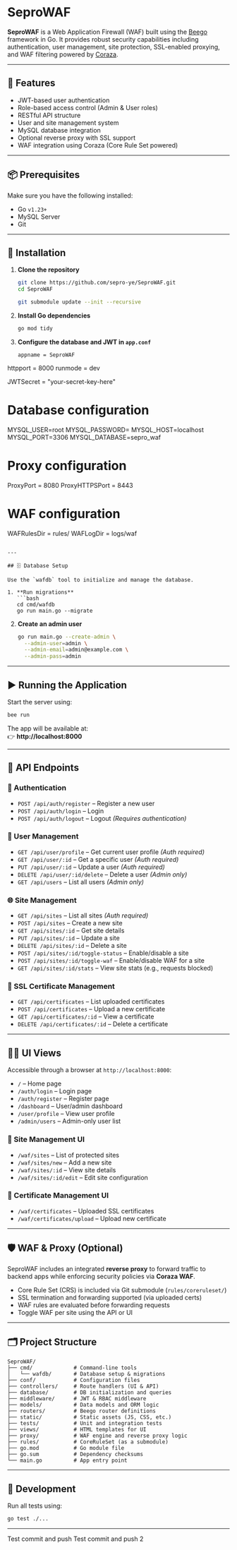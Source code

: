 # SeproWAF

**SeproWAF** is a Web Application Firewall (WAF) built using the [Beego](https://beego.me/) framework in Go. It provides robust security capabilities including authentication, user management, site protection, SSL-enabled proxying, and WAF filtering powered by [Coraza](https://www.coraza.io/).

---

## 🚀 Features

- JWT-based user authentication  
- Role-based access control (Admin & User roles)  
- RESTful API structure  
- User and site management system  
- MySQL database integration  
- Optional reverse proxy with SSL support  
- WAF integration using Coraza (Core Rule Set powered)

---

## 📦 Prerequisites

Make sure you have the following installed:

- Go `v1.23+`  
- MySQL Server  
- Git  

---

## 🔧 Installation

1. **Clone the repository**
   ```bash
   git clone https://github.com/sepro-ye/SeproWAF.git
   cd SeproWAF

   git submodule update --init --recursive
   ```

2. **Install Go dependencies**
   ```bash
   go mod tidy
   ```

3. **Configure the database and JWT in `app.conf`**
   ```
   appname = SeproWAF
httpport = 8000
runmode = dev

JWTSecret = "your-secret-key-here"

# Database configuration
MYSQL_USER=root
MYSQL_PASSWORD=
MYSQL_HOST=localhost
MYSQL_PORT=3306
MYSQL_DATABASE=sepro_waf

# Proxy configuration
ProxyPort = 8080
ProxyHTTPSPort = 8443

# WAF configuration
WAFRulesDir = rules/
WAFLogDir = logs/waf
```

---

## 🗄️ Database Setup

Use the `wafdb` tool to initialize and manage the database.

1. **Run migrations**
   ```bash
   cd cmd/wafdb
   go run main.go --migrate
   ```

2. **Create an admin user**
   ```bash
   go run main.go --create-admin \
     --admin-user=admin \
     --admin-email=admin@example.com \
     --admin-pass=admin
   ```

---

## ▶️ Running the Application

Start the server using:

```bash
bee run
```

The app will be available at:  
👉 **http://localhost:8000**

---

## 📡 API Endpoints

### 🔐 Authentication
- `POST /api/auth/register` – Register a new user  
- `POST /api/auth/login` – Login  
- `POST /api/auth/logout` – Logout *(Requires authentication)*

### 👤 User Management
- `GET /api/user/profile` – Get current user profile *(Auth required)*  
- `GET /api/user/:id` – Get a specific user *(Auth required)*  
- `PUT /api/user/:id` – Update a user *(Auth required)*  
- `DELETE /api/user/:id/delete` – Delete a user *(Admin only)*  
- `GET /api/users` – List all users *(Admin only)*

### 🌐 Site Management
- `GET /api/sites` – List all sites *(Auth required)*  
- `POST /api/sites` – Create a new site  
- `GET /api/sites/:id` – Get site details  
- `PUT /api/sites/:id` – Update a site  
- `DELETE /api/sites/:id` – Delete a site  
- `POST /api/sites/:id/toggle-status` – Enable/disable a site  
- `POST /api/sites/:id/toggle-waf` – Enable/disable WAF for a site  
- `GET /api/sites/:id/stats` – View site stats (e.g., requests blocked)

### 🔐 SSL Certificate Management
- `GET /api/certificates` – List uploaded certificates  
- `POST /api/certificates` – Upload a new certificate  
- `GET /api/certificates/:id` – View a certificate  
- `DELETE /api/certificates/:id` – Delete a certificate

---

## 🧑‍💻 UI Views

Accessible through a browser at `http://localhost:8000`:

- `/` – Home page  
- `/auth/login` – Login page  
- `/auth/register` – Register page  
- `/dashboard` – User/admin dashboard  
- `/user/profile` – View user profile  
- `/admin/users` – Admin-only user list

### 🔧 Site Management UI
- `/waf/sites` – List of protected sites  
- `/waf/sites/new` – Add a new site  
- `/waf/sites/:id` – View site details  
- `/waf/sites/:id/edit` – Edit site configuration

### 🔐 Certificate Management UI
- `/waf/certificates` – Uploaded SSL certificates  
- `/waf/certificates/upload` – Upload new certificate

---

## 🛡️ WAF & Proxy (Optional)

SeproWAF includes an integrated **reverse proxy** to forward traffic to backend apps while enforcing security policies via **Coraza WAF**.

- Core Rule Set (CRS) is included via Git submodule (`rules/coreruleset/`)
- SSL termination and forwarding supported (via uploaded certs)
- WAF rules are evaluated before forwarding requests
- Toggle WAF per site using the API or UI

---

## 🗂️ Project Structure

```
SeproWAF/
├── cmd/             # Command-line tools
│   └── wafdb/       # Database setup & migrations
├── conf/            # Configuration files
├── controllers/     # Route handlers (UI & API)
├── database/        # DB initialization and queries
├── middleware/      # JWT & RBAC middleware
├── models/          # Data models and ORM logic
├── routers/         # Beego router definitions
├── static/          # Static assets (JS, CSS, etc.)
├── tests/           # Unit and integration tests
├── views/           # HTML templates for UI
├── proxy/           # WAF engine and reverse proxy logic
├── rules/           # CoreRuleSet (as a submodule)
├── go.mod           # Go module file
├── go.sum           # Dependency checksums
└── main.go          # App entry point
```

---

## 🧪 Development

Run all tests using:

```bash
go test ./...
```

---
Test commit and push
Test commit and push 2

```